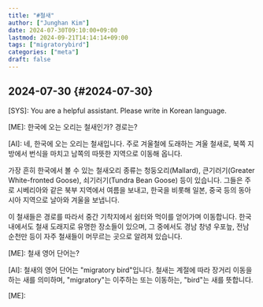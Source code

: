 ```yaml
---
title: "#철새"
author: ["Junghan Kim"]
date: 2024-07-30T09:10:00+09:00
lastmod: 2024-09-21T14:14:14+09:00
tags: ["migratorybird"]
categories: ["meta"]
draft: false
---
```


## 2024-07-30 {#2024-07-30}

<div class="ai">

[SYS]: You are a helpful assistant. Please write in Korean language.

[ME]: 한국에 오는 오리는 철새인가? 경로는?

[AI]: 네, 한국에 오는 오리는 철새입니다. 주로 겨울철에 도래하는 겨울 철새로, 북쪽 지방에서 번식을 마치고 남쪽의 따뜻한 지역으로 이동해 옵니다.

가장 흔히 한국에서 볼 수 있는 철새오리 종류는 청둥오리(Mallard), 큰기러기(Greater White-fronted Goose), 쇠기러기(Tundra Bean Goose) 등이 있습니다. 그들은 주로 시베리아와 같은 북부 지역에서 여름을 보내고, 한국을 비롯해 일본, 중국 등의 동아시아 지역으로 날아와 겨울을 보냅니다.

이 철새들은 경로를 따라서 중간 기착지에서 쉼터와 먹이를 얻어가며 이동합니다. 한국 내에서도 철새 도래지로 유명한 장소들이 있으며, 그 중에서도 경남 창녕 우포늪, 전남 순천만 등이 자주 철새들이 머무르는 곳으로 알려져 있습니다.

[ME]: 철새 영어 단어는?

[AI]: 철새의 영어 단어는 "migratory bird"입니다. 철새는 계절에 따라 장거리 이동을 하는 새를 의미하며, "migratory"는 이주하는 또는 이동하는, "bird"는 새를 뜻합니다.

[ME]:

</div>
